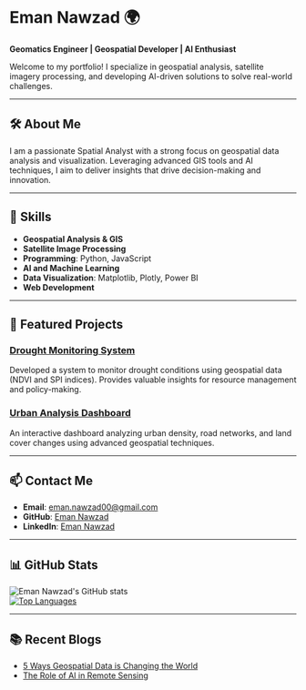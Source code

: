 # Eman Nawzad 🌍  
**Geomatics Engineer | Geospatial Developer | AI Enthusiast**

Welcome to my portfolio! I specialize in geospatial analysis, satellite imagery processing, and developing AI-driven solutions to solve real-world challenges.  

---

## 🛠 About Me
I am a passionate Spatial Analyst with a strong focus on geospatial data analysis and visualization. Leveraging advanced GIS tools and AI techniques, I aim to deliver insights that drive decision-making and innovation.

---

## 🚀 Skills  
- **Geospatial Analysis & GIS**  
- **Satellite Image Processing**  
- **Programming**: Python, JavaScript  
- **AI and Machine Learning**  
- **Data Visualization**: Matplotlib, Plotly, Power BI  
- **Web Development**  

---

## 🌟 Featured Projects
### [Drought Monitoring System](https://github.com/eman-nawzad/Drought-Monitoring)  
Developed a system to monitor drought conditions using geospatial data (NDVI and SPI indices). Provides valuable insights for resource management and policy-making.  

### [Urban Analysis Dashboard](https://github.com/eman-nawzad/urban-analysis)  
An interactive dashboard analyzing urban density, road networks, and land cover changes using advanced geospatial techniques.  

---

## 📫 Contact Me
- **Email**: [eman.nawzad00@gmail.com](mailto:eman.nawzad00@gmail.com)  
- **GitHub**: [Eman Nawzad](https://github.com/eman-nawzad)  
- **LinkedIn**: [Eman Nawzad](https://www.linkedin.com/in/eman-nawzad)  

---

## 📊 GitHub Stats  
![Eman Nawzad's GitHub stats](https://github-readme-stats.vercel.app/api?username=eman-nawzad&show_icons=true&theme=radical)  
[![Top Languages](https://github-readme-stats.vercel.app/api/top-langs/?username=eman-nawzad&layout=compact)](https://github.com/anuraghazra/github-readme-stats)

---

## 📚 Recent Blogs
- [5 Ways Geospatial Data is Changing the World](#)
- [The Role of AI in Remote Sensing](#)

